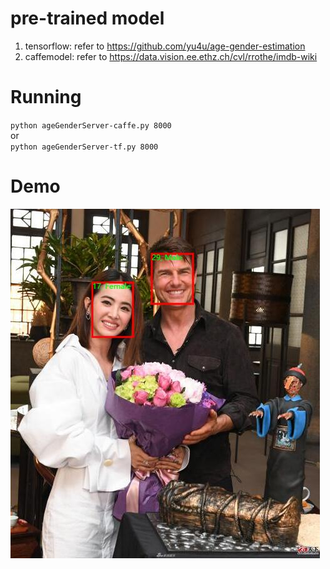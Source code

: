# pre-trained model
1. tensorflow: refer to https://github.com/yu4u/age-gender-estimation
2. caffemodel: refer to https://data.vision.ee.ethz.ch/cvl/rrothe/imdb-wiki

# Running
`python ageGenderServer-caffe.py 8000`  </br>or</br>
`python ageGenderServer-tf.py 8000`

# Demo
![img](https://github.com/taylorlu/ageGender/blob/master/resource/1.jpg)

